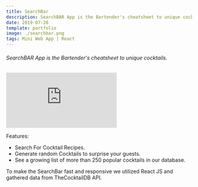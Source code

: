 ```yaml
---
title: SearchBar
description: SearchBAR App is the Bartender's cheatsheet to unique cocktails.
date: 2019-07-28
template: portfolio
image: ./searchbar.png
tags: Mini Web App | React
---
```


<h6>SearchBAR App is the Bartender's cheatsheet to unique cocktails. </h6>
<!-- 
 width="853" height="480"  -->

<iframe class="post-video" src="https://www.youtube.com/embed/0up5nOnh2Xk" frameborder="0" allow="accelerometer; autoplay; encrypted-media; gyroscope; picture-in-picture" allowfullscreen></iframe>

<!-- [Link to App](https://the-search-bar.herokuapp.com/) -->

Features:

-   Search For Cocktail Recipes.
-   Generate random Cocktails to surprise your guests.
-   See a growing list of more than 250 popular cocktails in our database.

To make the SearchBar fast and responsive we utilized React JS and gathered data from TheCocktailDB API.
